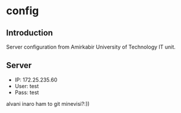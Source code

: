 # config

## Introduction
Server configuration from Amirkabir University of Technology IT unit.

## Server
- IP: 172.25.235.60
- User: test
- Pass: test

alvani inaro ham to git minevisi?:))
